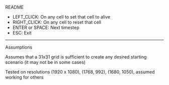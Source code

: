 README

 - LEFT_CLICK:     On any cell to set that cell to alive
 - RIGHT_CLICK:    On any cell to reset that cell
 - ENTER or SPACE: Next timestep
 - ESC:            Exit


-----------------

Assumptions

Assumes that a 31x31 grid is sufficient to create any desired starting scenario (it may not be in some cases)

Tested on resolutions (1920 x 1080), (1768, 992), (1680, 1050), assumed working for others